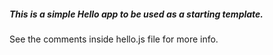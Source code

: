 ##### This is a simple Hello app to be used as a starting template.

See the comments inside hello.js file for more info.
